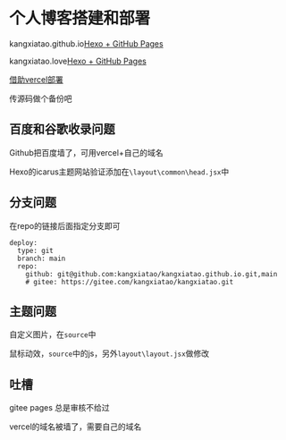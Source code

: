 # 个人博客搭建和部署

kangxiatao.github.io[Hexo + GitHub Pages](https://www.kangxiatao.github.io/2021/06/28/22/clg99w9ta000074ikgbiv47n9/)

kangxiatao.love[Hexo + GitHub Pages](https://www.kangxiatao.love/2021/06/28/22/clg99w9ta000074ikgbiv47n9/)

[借助vercel部署](https://vercel.com/)

传源码做个备份吧

## 百度和谷歌收录问题

Github把百度墙了，可用vercel+自己的域名

Hexo的icarus主题网站验证添加在```\layout\common\head.jsx```中

## 分支问题

在repo的链接后面指定分支即可

```
deploy:
  type: git
  branch: main
  repo: 
    github: git@github.com:kangxiatao/kangxiatao.github.io.git,main
    # gitee: https://gitee.com/kangxiatao/kangxiatao.git
```

## 主题问题

自定义图片，在```source```中

鼠标动效，```source```中的js，另外```layout\layout.jsx```做修改

## 吐槽

gitee pages 总是审核不给过

vercel的域名被墙了，需要自己的域名